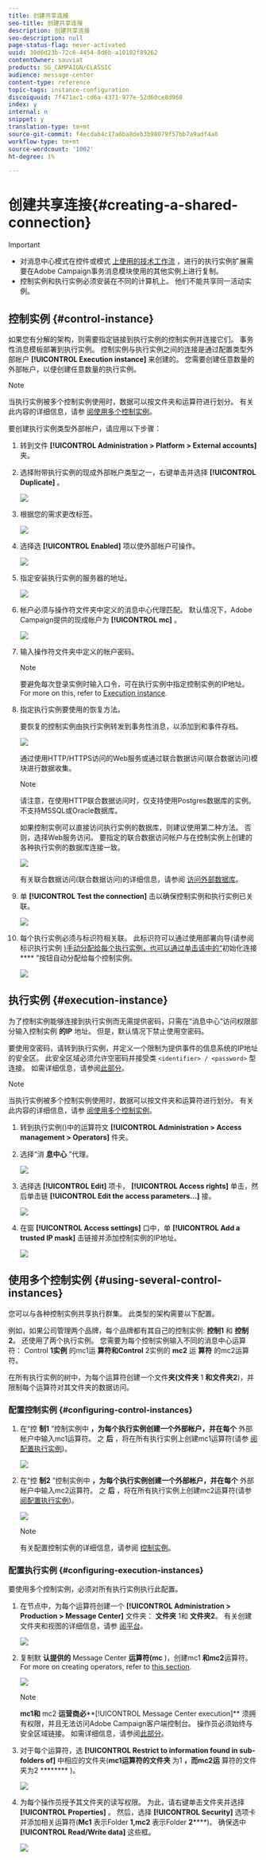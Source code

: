```yaml
---
title: 创建共享连接
seo-title: 创建共享连接
description: 创建共享连接
seo-description: null
page-status-flag: never-activated
uuid: 30d6d23b-72c6-4454-8d6b-a10102f89262
contentOwner: sauviat
products: SG_CAMPAIGN/CLASSIC
audience: message-center
content-type: reference
topic-tags: instance-configuration
discoiquuid: 7f471ac1-cd6a-4371-977e-52d60ce8d968
index: y
internal: n
snippet: y
translation-type: tm+mt
source-git-commit: f4ecdab4c17a6ba8deb3b98079f57bb7a9adf4a0
workflow-type: tm+mt
source-wordcount: '1002'
ht-degree: 1%

---
```



# 创建共享连接{#creating-a-shared-connection}

>[!IMPORTANT]
>
>* 对消息中心模式在控件或模式 [上使用的技术工作流](../../message-center/using/technical-workflows.md) ，进行的执行实例扩展需要在Adobe Campaign事务消息模块使用的其他实例上进行复制。
>* 控制实例和执行实例必须安装在不同的计算机上。 他们不能共享同一活动实例。
>



## 控制实例 {#control-instance}

如果您有分解的架构，则需要指定链接到执行实例的控制实例并连接它们。 事务性消息模板部署到执行实例。 控制实例与执行实例之间的连接是通过配置类型外部帐户 **[!UICONTROL Execution instance]** 来创建的。 您需要创建任意数量的外部帐户，以便创建任意数量的执行实例。

>[!NOTE]
>
>当执行实例被多个控制实例使用时，数据可以按文件夹和运算符进行划分。 有关此内容的详细信息，请参 [阅使用多个控制实例](#using-several-control-instances)。

要创建执行实例类型外部帐户，请应用以下步骤：

1. 转到文件 **[!UICONTROL Administration > Platform > External accounts]** 夹。
1. 选择附带执行实例的现成外部帐户类型之一，右键单击并选择 **[!UICONTROL Duplicate]** 。

   ![](assets/messagecenter_create_extaccount_001.png)

1. 根据您的需求更改标签。

   ![](assets/messagecenter_create_extaccount_002.png)

1. 选择选 **[!UICONTROL Enabled]** 项以使外部帐户可操作。

   ![](assets/messagecenter_create_extaccount_003.png)

1. 指定安装执行实例的服务器的地址。

   ![](assets/messagecenter_create_extaccount_004.png)

1. 帐户必须与操作符文件夹中定义的消息中心代理匹配。 默认情况下，Adobe Campaign提供的现成帐户为 **[!UICONTROL mc]** 。

   ![](assets/messagecenter_create_extaccount_005.png)

1. 输入操作符文件夹中定义的帐户密码。

   >[!NOTE]
   >
   >要避免每次登录实例时输入口令，可在执行实例中指定控制实例的IP地址。 For more on this, refer to [Execution instance](#execution-instance).

1. 指定执行实例要使用的恢复方法。

   要恢复的控制实例由执行实例转发到事务性消息，以添加到和事件存档。

   ![](assets/messagecenter_create_extaccount_007.png)

   通过使用HTTP/HTTPS访问的Web服务或通过联合数据访问(联合数据访问)模块进行数据收集。

   >[!NOTE]
   >
   >请注意，在使用HTTP联合数据访问时，仅支持使用Postgres数据库的实例。 不支持MSSQL或Oracle数据库。

   如果控制实例可以直接访问执行实例的数据库，则建议使用第二种方法。 否则，选择Web服务访问。 要指定的联合数据访问帐户与在控制实例上创建的各种执行实例的数据库连接一致。

   ![](assets/messagecenter_create_extaccount_008.png)

   有关联合数据访问(联合数据访问)的详细信息，请参阅 [访问外部数据库](../../platform/using/about-fda.md)。

1. 单 **[!UICONTROL Test the connection]** 击以确保控制实例和执行实例已关联。

   ![](assets/messagecenter_create_extaccount_006.png)

1. 每个执行实例必须与标识符相关联。 此标识符可以通过使用部署向导(请参阅标识执行实例 [)手动分配给每个执行实例，也可以通过单击该中的“](../../message-center/using/identifying-execution-instances.md)初始化连接 **** ”按钮自动分配给每个控制实例。

   ![](assets/messagecenter_create_extaccount_006bis.png)

## 执行实例 {#execution-instance}

为了控制实例能够连接到执行实例而无需提供密码，只需在“消息中心”访问权限部分输入控制实例 **的IP** 地址。 但是，默认情况下禁止使用空密码。

要使用空密码，请转到执行实例，并定义一个限制为提供事件的信息系统的IP地址的安全区。 此安全区域必须允许空密码并接受类 `<identifier> / <password>` 型连接。 如需详细信息，请参阅[此部分](../../installation/using/configuring-campaign-server.md#defining-security-zones)。

>[!NOTE]
>
>当执行实例被多个控制实例使用时，数据可以按文件夹和运算符进行划分。 有关此内容的详细信息，请参 [阅使用多个控制实例](#using-several-control-instances)。

1. 转到执行实例()中的运算符文 **[!UICONTROL Administration > Access management > Operators]** 件夹。
1. 选择“消 **息中心** ”代理。

   ![](assets/messagecenter_operator_001.png)

1. 选择选 **[!UICONTROL Edit]** 项卡， **[!UICONTROL Access rights]** 单击，然后单击链 **[!UICONTROL Edit the access parameters...]** 接。

   ![](assets/messagecenter_operator_002.png)

1. 在窗 **[!UICONTROL Access settings]** 口中，单 **[!UICONTROL Add a trusted IP mask]** 击链接并添加控制实例的IP地址。

   ![](assets/messagecenter_operator_003.png)

## 使用多个控制实例 {#using-several-control-instances}

您可以与各种控制实例共享执行群集。 此类型的架构需要以下配置。

例如，如果公司管理两个品牌，每个品牌都有其自己的控制实例: **控制1** 和 **控制2**。 还使用了两个执行实例。 您需要为每个控制实例输入不同的消息中心运算符： Control **1实例** 的mc1运 **算符和Control** 2实例的 **mc2** 运 **算符** 的mc2运算符。

在所有执行实例的树中，为每个运算符创建一个文件&#x200B;**夹(文件夹** 1 **和文件夹2**)，并限制每个运算符对其文件夹的数据访问。

### 配置控制实例 {#configuring-control-instances}

1. 在“控 **制1** ”控制实例中 **，为每个执行实例创建一个外部帐户，并在每个** 外部帐户中输入mc1运算符。 之 **后** ，将在所有执行实例上创建mc1运算符(请参 [阅配置执行实例](#configuring-execution-instances))。

   ![](assets/messagecenter_multi_control_1.png)

1. 在“控 **制2** ”控制实例中 **，为每个执行实例创建一个外部帐户，并在每个** 外部帐户中输入mc2运算符。 之 **后** ，将在所有执行实例上创建mc2运算符(请参 [阅配置执行实例](#configuring-execution-instances))。

   ![](assets/messagecenter_multi_control_2.png)

   >[!NOTE]
   >
   >有关配置控制实例的详细信息，请参阅 [控制实例](#control-instance)。

### 配置执行实例 {#configuring-execution-instances}

要使用多个控制实例，必须对所有执行实例执行此配置。

1. 在节点中，为每个运算符创建一个 **[!UICONTROL Administration > Production > Message Center]** 文件夹： **文件夹** 1和 **文件夹2**。 有关创建文件夹和视图的详细信息，请参 [阅平台](../../platform/using/access-management.md#folders-and-views)。

   ![](assets/messagecenter_multi_control_3.png)

1. 复制默 **认提供的** Message Center **运算符(mc** )，创建mc1 **和mc2**&#x200B;运算符。 For more on creating operators, refer to [this section](../../platform/using/access-management.md#operators).

   ![](assets/messagecenter_multi_control_4.png)

   >[!NOTE]
   >
   >**mc1和** mc2 **运营商必****[!UICONTROL Message Center execution]** 须拥有权限，并且无法访问Adobe Campaign客户端控制台。 操作员必须始终与安全区域链接。 如需详细信息，请参阅[此部分](../../installation/using/configuring-campaign-server.md#defining-security-zones)。

1. 对于每个运算符，选 **[!UICONTROL Restrict to information found in sub-folders of]** 中相应的文件夹(**mc1运算符的文件夹** 为1 **，而mc2运** 算符的文件夹为2 ******** )。

   ![](assets/messagecenter_multi_control_5.png)

1. 为每个操作员授予其文件夹的读写权限。 为此，请右键单击文件夹并选择 **[!UICONTROL Properties]** 。 然后，选择 **[!UICONTROL Security]** 选项卡并添加相关运算符(**Mc1** 表示Folder **1,mc2** 表示Folder **2******)。 确保选中 **[!UICONTROL Read/Write data]** 这些框。

   ![](assets/messagecenter_multi_control_6.png)

